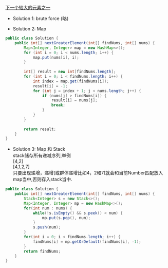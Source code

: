 [下一个较大的元素之一](https://leetcode.com/problems/next-greater-element-i/description/)

- Solution 1: brute force (略)

- Solution 2: Map
```java
public class Solution {
    public int[] nextGreaterElement(int[] findNums, int[] nums) {
        Map<Integer, Integer> map = new HashMap<>();
        for (int i = 0; i < nums.length; i++) {
            map.put(nums[i], i);
        }
        
        int[] result = new int[findNums.length];
        for (int i = 0; i < findNums.length; i++) {
            int index = map.get(findNums[i]);
            result[i] = -1;
            for (int j = index + 1; j < nums.length; j++) {
                if (nums[j] > findNums[i]) {
                    result[i] = nums[j];
                    break;
                }
            }
        }
        
        return result;
    }
}
```

- Solution 3: Map 和 Stack <br>
stack储存所有递减序列,举例 <br>
[4,2] <br>
[4,1,2,7] <br>
只要出现递增，递增(或群体递增比如4，2和7)就会和当前Number匹配放入map当中,否则存入stack当中.
```java
public class Solution {
    public int[] nextGreaterElement(int[] findNums, int[] nums) {
        Stack<Integer> s = new Stack<>();
        Map<Integer, Integer> mp = new HashMap<>();
        for(int num : nums) {
            while(!s.isEmpty() && s.peek() < num) {
                mp.put(s.pop(), num);
            }
            s.push(num);
        }
        for(int i = 0; i < findNums.length; i++) {
            findNums[i] = mp.getOrDefault(findNums[i], -1);
        }
        return findNums;
    }
}
```
